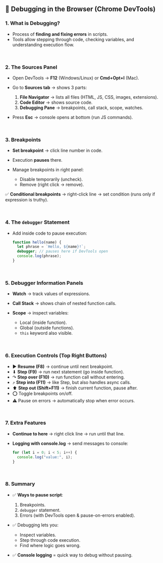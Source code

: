 
## 🔹 Debugging in the Browser (Chrome DevTools)

### 1. What is Debugging?

* Process of **finding and fixing errors** in scripts.
* Tools allow stepping through code, checking variables, and understanding execution flow.

<br>

### 2. The **Sources Panel**

* Open DevTools → **F12** (Windows/Linux) or **Cmd+Opt+I** (Mac).
* Go to **Sources tab** → shows 3 parts:

  1. **File Navigator** → lists all files (HTML, JS, CSS, images, extensions).
  2. **Code Editor** → shows source code.
  3. **Debugging Pane** → breakpoints, call stack, scope, watches.
* Press **Esc** → console opens at bottom (run JS commands).

<br>

### 3. Breakpoints

* **Set breakpoint** → click line number in code.
* Execution **pauses** there.
* Manage breakpoints in right panel:

  * Disable temporarily (uncheck).
  * Remove (right click → remove).

✅ **Conditional breakpoints** → right-click line → set condition (runs only if expression is truthy).

<br>

### 4. The `debugger` Statement

* Add inside code to pause execution:

  ```js
  function hello(name) {
    let phrase = `Hello, ${name}!`;
    debugger; // pauses here if DevTools open
    console.log(phrase);
  }
  ```

<br>

### 5. Debugger Information Panels

* **Watch** → track values of expressions.
* **Call Stack** → shows chain of nested function calls.
* **Scope** → inspect variables:

  * Local (inside function).
  * Global (outside functions).
  * `this` keyword also visible.

<br>

### 6. Execution Controls (Top Right Buttons)

* ▶ **Resume (F8)** → continue until next breakpoint.
* ⬇ **Step (F9)** → run next statement (go inside function).
* ↷ **Step over (F10)** → run function call without entering.
* ⤴ **Step into (F11)** → like Step, but also handles async calls.
* ⬆ **Step out (Shift+F11)** → finish current function, pause after.
* ⭕ Toggle breakpoints on/off.
* ⚠ Pause on errors → automatically stop when error occurs.

<br>

### 7. Extra Features

* **Continue to here** → right click line → run until that line.
* **Logging with console.log** → send messages to console:

  ```js
  for (let i = 0; i < 5; i++) {
    console.log("value:", i);
  }
  ```

<br>

### 8. Summary

* ✅ **Ways to pause script**:

  1. Breakpoints.
  2. `debugger` statement.
  3. Errors (with DevTools open & pause-on-errors enabled).

* ✅ Debugging lets you:

  * Inspect variables.
  * Step through code execution.
  * Find where logic goes wrong.

* ✅ **Console logging** = quick way to debug without pausing.
